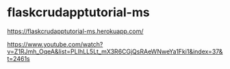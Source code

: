 # flaskcrudapptutorial-ms

https://flaskcrudapptutorial-ms.herokuapp.com/

https://www.youtube.com/watch?v=Z1RJmh_OqeA&list=PLIhLL5Lt_mX3R6CGjQsRAeWNweYa1Fki1&index=37&t=2461s
